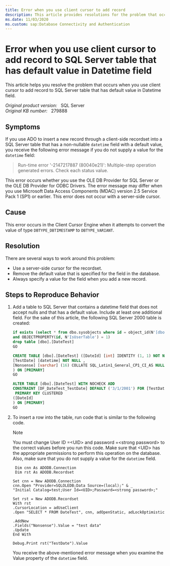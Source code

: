 ```yaml
---
title: Error when you use client cursor to add record
description: This article provides resolutions for the problem that occurs when you use client cursor to add record to SQL Server table that has default value in Datetime field.
ms.date: 11/03/2020
ms.custom: sap:Database Connectivity and Authentication
---
```

# Error when you use client cursor to add record to SQL Server table that has default value in Datetime field

This article helps you resolve the problem that occurs when you use client cursor to add record to SQL Server table that has default value in Datetime field.

_Original product version:_ &nbsp; SQL Server  
_Original KB number:_ &nbsp; 279888

## Symptoms

If you use ADO to insert a new record through a client-side recordset into a SQL Server table that has a non-nullable `datetime` field with a default value, you receive the following error message if you do not supply a value for the `datetime` field:

> Run-time error '-2147217887 (80040e21)': Multiple-step operation generated errors. Check each status value.

This error occurs whether you use the OLE DB Provider for SQL Server or the OLE DB Provider for ODBC Drivers. The error message may differ when you use Microsoft Data Access Components (MDAC) version 2.5 Service Pack 1 (SP1) or earlier. This error does not occur with a server-side cursor.

## Cause

This error occurs in the Client Cursor Engine when it attempts to convert the value of type `DBTYPE_DBTIMESTAMP` to `DBTYPE_VARIANT`.

## Resolution

There are several ways to work around this problem:

- Use a server-side cursor for the recordset.
- Remove the default value that is specified for the field in the database.
- Always specify a value for the field when you add a new record.

## Steps to Reproduce Behavior

1. Add a table to SQL Server that contains a datetime field that does not accept nulls and that has a default value. Include at least one additional field. For the sake of this article, the following SQL Server 2000 table is created:

    ```sql
    if exists (select * from dbo.sysobjects where id = object_id(N'[dbo].[DateTest]')
    and OBJECTPROPERTY(id, N'IsUserTable') = 1)
    drop table [dbo].[DateTest]
    GO
    
    CREATE TABLE [dbo].[DateTest] ([DateId] [int] IDENTITY (1, 1) NOT NULL ,
    [TestDate] [datetime] NOT NULL ,
    [Nonsense] [varchar] (16) COLLATE SQL_Latin1_General_CP1_CI_AS NULL 
    ) ON [PRIMARY]
    GO
    
    ALTER TABLE [dbo].[DateTest] WITH NOCHECK ADD 
    CONSTRAINT [DF_DateTest_TestDate] DEFAULT ('3/1/2001') FOR [TestDate],
     PRIMARY KEY CLUSTERED 
    ([DateId]
    ) ON [PRIMARY] 
    GO
    ```

2. To insert a row into the table, run code that is similar to the following code.

    > [!NOTE]
    > You must change User ID =\<UID> and password =\<strong password> to the correct values before you run this code. Make sure that \<UID> has the appropriate permissions to perform this operation on the database. Also, make sure that you do not supply a value for the `datetime` field.
    
    ```vbnet
     Dim cnn As ADODB.Connection
     Dim rst As ADODB.Recordset
    
    Set cnn = New ADODB.Connection
    cnn.Open "Provider=SQLOLEDB;Data Source=(local);" & _
    "Initial Catalog=test;User Id=<UID>;Password=<strong password>;"
    
    Set rst = New ADODB.Recordset
    With rst
    .CursorLocation = adUseClient
    .Open "SELECT * FROM DateTest", cnn, adOpenStatic, adLockOptimistic
    
    .AddNew
    .Fields("Nonsense").Value = "test data"
    .Update
    End With
    
    Debug.Print rst("TestDate").Value
    ```

    You receive the above-mentioned error message when you examine the Value property of the `datetime` field.
